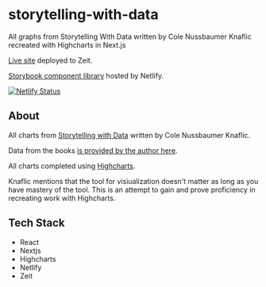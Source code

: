 # storytelling-with-data

All graphs from Storytelling With Data written by Cole Nussbaumer Knaflic recreated with Highcharts in Next.js

[Live site](https://storytelling-with-data.adam5280.now.sh/) deployed to Zeit.

[Storybook component library](https://gifted-kirch-e7f0d7.netlify.com/?path=/story/button--with-text) hosted by Netlify.

[![Netlify Status](https://api.netlify.com/api/v1/badges/9770b7c5-398a-4f2c-9add-603e0a27b05c/deploy-status)](https://app.netlify.com/sites/gifted-kirch-e7f0d7/deploys)

## About

All charts from [Storytelling with Data](http://www.storytellingwithdata.com/) written by Cole Nussbaumer Knaflic. 

Data from the books [is provided by the author here](http://www.storytellingwithdata.com/book/downloads).

All charts completed using [Highcharts](https://www.highcharts.com/docs/index).

Knaflic mentions that the tool for visiualization doesn't matter as long as you have mastery of the tool. This is an attempt to gain and prove proficiency in recreating work with Highcharts. 

## Tech Stack

- React
- Nextjs
- Highcharts
- Netlify
- Zeit
